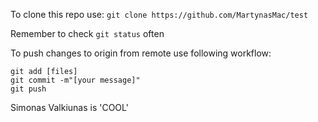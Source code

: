 To clone this repo use:
`git clone https://github.com/MartynasMac/test`

Remember to check `git status` often

To push changes to origin from remote use following workflow:
```
git add [files]
git commit -m"[your message]"
git push
```
Simonas Valkiunas is 'COOL'